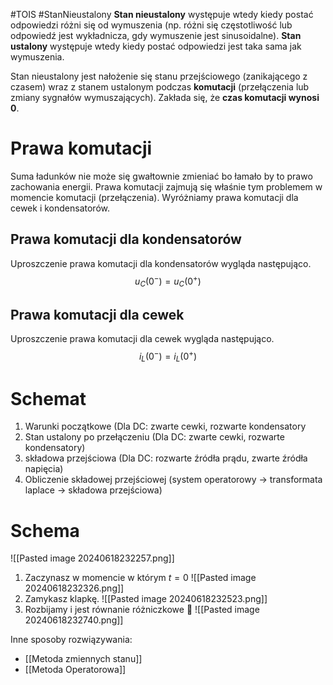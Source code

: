 #TOIS #StanNieustalony
**Stan nieustalony** występuje wtedy kiedy postać odpowiedzi różni się od wymuszenia (np. różni się częstotliwość lub odpowiedź jest wykładnicza, gdy wymuszenie jest sinusoidalne).
**Stan ustalony** występuje wtedy kiedy postać odpowiedzi jest taka sama jak wymuszenia.

Stan nieustalony jest nałożenie się stanu przejściowego (zanikającego z czasem) wraz z stanem ustalonym podczas **komutacji** (przełączenia lub zmiany sygnałów wymuszających). Zakłada się, że **czas komutacji wynosi 0**.

# Prawa komutacji
Suma ładunków nie może się gwałtownie zmieniać bo łamało by to prawo zachowania energii. Prawa komutacji zajmują się właśnie tym problemem w momencie komutacji (przełączenia).
Wyróżniamy prawa komutacji dla cewek i kondensatorów.

## Prawa komutacji dla kondensatorów
Uproszczenie prawa komutacji dla kondensatorów wygląda następująco.
$$
u_{C}(0^-)=u_{C}(0^+)
$$
## Prawa komutacji dla cewek
Uproszczenie prawa komutacji dla cewek wygląda następująco. 
$$
i_{L}(0^-) = i_{L}(0^+)
$$
# Schemat
1. Warunki początkowe (Dla DC: zwarte cewki, rozwarte kondensatory
2. Stan ustalony po przełączeniu (Dla DC: zwarte cewki, rozwarte kondensatory)
3. składowa przejściowa (Dla DC: rozwarte źródła prądu, zwarte źródła napięcia)
4. Obliczenie składowej przejściowej (system operatorowy -> transformata laplace -> składowa przejściowa)
# Schema
![[Pasted image 20240618232257.png]]
1. Zaczynasz w momencie w którym $t = 0$
   ![[Pasted image 20240618232326.png]]
2. Zamykasz klapkę.
   ![[Pasted image 20240618232523.png]]
3. Rozbijamy i jest równanie różniczkowe 🤮
   ![[Pasted image 20240618232740.png]]
   
Inne sposoby rozwiązywania:
- [[Metoda zmiennych stanu]]
- [[Metoda Operatorowa]]